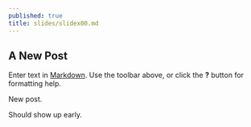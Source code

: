 ```yaml
---
published: true
title: slides/slidex00.md
---
```


## A New Post

Enter text in [Markdown](http://daringfireball.net/projects/markdown/). Use the toolbar above, or click the **?** button for formatting help.

New post.

Should show up early.